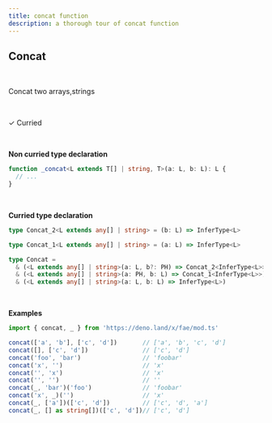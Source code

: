 ```yaml
---
title: concat function
description: a thorough tour of concat function
---
```


## Concat
<br>

Concat two arrays,strings

<br>

&check; Curried

<br>

**Non curried type declaration**
```typescript
function _concat<L extends T[] | string, T>(a: L, b: L): L {
  // ...
}
```
<br>

**Curried type declaration**

```typescript
type Concat_2<L extends any[] | string> = (b: L) => InferType<L>

type Concat_1<L extends any[] | string> = (a: L) => InferType<L>

type Concat =
  & (<L extends any[] | string>(a: L, b?: PH) => Concat_2<InferType<L>>)
  & (<L extends any[] | string>(a: PH, b: L) => Concat_1<InferType<L>>)
  & (<L extends any[] | string>(a: L, b: L) => InferType<L>)
```
<br>

**Examples**
```typescript
import { concat, _ } from 'https://deno.land/x/fae/mod.ts'

concat(['a', 'b'], ['c', 'd'])       // ['a', 'b', 'c', 'd']
concat([], ['c', 'd'])               // ['c', 'd']
concat('foo', 'bar')                 // 'foobar'
concat('x', '')                      // 'x'
concat('', 'x')                      // 'x'
concat('', '')                       // ''
concat(_, 'bar')('foo')              // 'foobar'
concat('x', _)('')                   // 'x'
concat(_, ['a'])(['c', 'd'])         // ['c', 'd', 'a']
concat(_, [] as string[])(['c', 'd'])// ['c', 'd']
```
